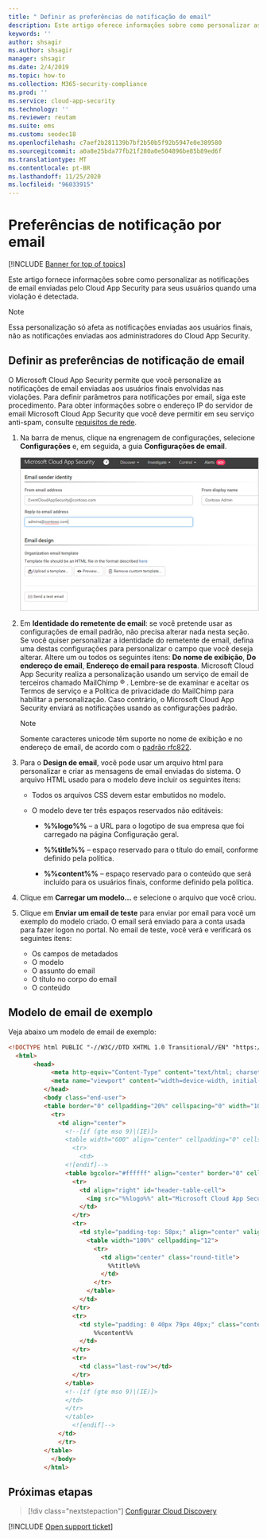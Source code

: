 ```yaml
---
title: " Definir as preferências de notificação de email"
description: Este artigo oferece informações sobre como personalizar as notificações de email enviadas pelo Cloud App Security.
keywords: ''
author: shsagir
ms.author: shsagir
manager: shsagir
ms.date: 2/4/2019
ms.topic: how-to
ms.collection: M365-security-compliance
ms.prod: ''
ms.service: cloud-app-security
ms.technology: ''
ms.reviewer: reutam
ms.suite: ems
ms.custom: seodec18
ms.openlocfilehash: c7aef2b281139b7bf2b50b5f92b5947e0e389580
ms.sourcegitcommit: a0a8e25bda77fb21f280a0e504896be85b89ed6f
ms.translationtype: MT
ms.contentlocale: pt-BR
ms.lasthandoff: 11/25/2020
ms.locfileid: "96033915"
---
```

# <a name="email-notification-preferences"></a>Preferências de notificação por email

[!INCLUDE [Banner for top of topics](includes/banner.md)]

Este artigo fornece informações sobre como personalizar as notificações de email enviadas pelo Cloud App Security para seus usuários quando uma violação é detectada.

> [!NOTE]
> Essa personalização só afeta as notificações enviadas aos usuários finais, não as notificações enviadas aos administradores do Cloud App Security.

## <a name="set-email-notification-preferences"></a><a name="mailsettings"></a> Definir as preferências de notificação de email

 O Microsoft Cloud App Security permite que você personalize as notificações de email enviadas aos usuários finais envolvidas nas violações. Para definir parâmetros para notificações por email, siga este procedimento. Para obter informações sobre o endereço IP do servidor de email Microsoft Cloud App Security que você deve permitir em seu serviço anti-spam, consulte [requisitos de rede](network-requirements.md).

1. Na barra de menus, clique na engrenagem de configurações, selecione **Configurações** e, em seguida, a guia **Configurações de email**.

    ![configurações de email](media/mail-settings-config.png)

2. Em **Identidade do remetente de email**: se você pretende usar as configurações de email padrão, não precisa alterar nada nesta seção. Se você quiser personalizar a identidade do remetente de email, defina uma destas configurações para personalizar o campo que você deseja alterar. Altere um ou todos os seguintes itens: **Do nome de exibição**, **Do endereço de email**, **Endereço de email para resposta**. Microsoft Cloud App Security realiza a personalização usando um serviço de email de terceiros chamado MailChimp &reg; . Lembre-se de examinar e aceitar os Termos de serviço e a Política de privacidade do MailChimp para habilitar a personalização. Caso contrário, o Microsoft Cloud App Security enviará as notificações usando as configurações padrão.

    > [!NOTE]
    > Somente caracteres unicode têm suporte no nome de exibição e no endereço de email, de acordo com o [padrão rfc822](https://www.rfc-editor.org/rfc/rfc822.txt).

3. Para o **Design de email**, você pode usar um arquivo html para personalizar e criar as mensagens de email enviadas do sistema. O arquivo HTML usado para o modelo deve incluir os seguintes itens:

    - Todos os arquivos CSS devem estar embutidos no modelo.

    - O modelo deve ter três espaços reservados não editáveis:

        - **%%logo%%** – a URL para o logotipo de sua empresa que foi carregado na página Configuração geral.

        - **%%title%%** – espaço reservado para o título do email, conforme definido pela política.

        - **%%content%%** – espaço reservado para o conteúdo que será incluído para os usuários finais, conforme definido pela política.

4. Clique em **Carregar um modelo...** e selecione o arquivo que você criou.

5. Clique em **Enviar um email de teste** para enviar por email para você um exemplo do modelo criado. O email será enviado para a conta usada para fazer logon no portal. No email de teste, você verá e verificará os seguintes itens:
    - Os campos de metadados
    - O modelo
    - O assunto do email
    - O título no corpo do email
    - O conteúdo

## <a name="sample-email-template"></a>Modelo de email de exemplo

Veja abaixo um modelo de email de exemplo:

```html
<!DOCTYPE html PUBLIC "-//W3C//DTD XHTML 1.0 Transitional//EN" "https://www.w3.org/TR/xhtml1/DTD/xhtml1-transitional.dtd">
  <html>
       <head>
            <meta http-equiv="Content-Type" content="text/html; charset=UTF-8"/>
            <meta name="viewport" content="width=device-width, initial-scale=1.0"/>
          </head>
          <body class="end-user">
          <table border="0" cellpadding="20%" cellspacing="0" width="100%" id="background-table">
            <tr>
              <td align="center">
                <!--[if (gte mso 9)|(IE)]>
                <table width="600" align="center" cellpadding="0" cellspacing="0" border="0">
                  <tr>
                    <td>
                <![endif]-->
                <table bgcolor="#ffffff" align="center" border="0" cellpadding="0" cellspacing="0" style="padding-bottom: 40px;" id="container-table">
                  <tr>
                    <td align="right" id="header-table-cell">
                      <img src="%%logo%%" alt="Microsoft Cloud App Security" id="org-logo" />
                    </td>
                  </tr>
                  <tr>
                    <td style="padding-top: 58px;" align="center" valign="top">
                      <table width="100%" cellpadding="12">
                        <tr>
                          <td align="center" class="round-title">
                            %%title%%
                          </td>
                        </tr>
                      </table>
                    </td>
                  </tr>
                  <tr>
                    <td style="padding: 0 40px 79px 40px;" class="content-table-cell" align="left" valign="top">
                        %%content%%
                    </td>
                  </tr>
                  <tr>
                    <td class="last-row"></td>
                  </tr>
                </table>
                <!--[if (gte mso 9)|(IE)]>
                </td>
                </tr>
                </table>
                  <![endif]-->
              </td>
              </tr>
          </table>
            </body>
          </html>
```

## <a name="next-steps"></a>Próximas etapas

> [!div class="nextstepaction"]
> [Configurar Cloud Discovery](set-up-cloud-discovery.md)

[!INCLUDE [Open support ticket](includes/support.md)]
